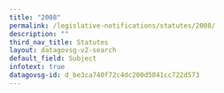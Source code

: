 ```yaml
---
title: "2008"
permalink: /legislative-notifications/statutes/2008/
description: ""
third_nav_title: Statutes
layout: datagovsg-v2-search
default_field: Subject
infotext: true
datagovsg-id: d_be3ca740f72c4dc200d5841cc722d573
---
```

